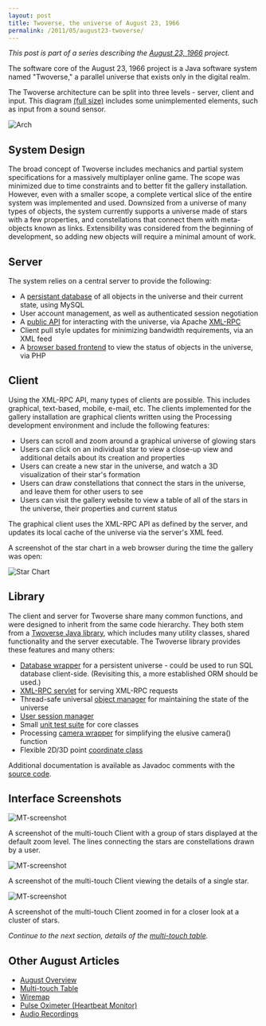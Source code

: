 ```yaml
---
layout: post
title: Twoverse, the universe of August 23, 1966
permalink: /2011/05/august23-twoverse/
---
```


*This post is part of a series describing the
[August 23, 1966](/2011/05/august23/) project.*

The software core of the August 23, 1966 project is a Java software system named
"Twoverse," a parallel universe that exists only in the digital realm.

The Twoverse architecture can be split into three levels - server, client and
input. This diagram [(full size)](https://github.com/peplin/august23/raw/master/doc/report/images/twoverse_arch.jpg)
includes some unimplemented elements, such as input from a sound sensor.

![Arch](http://things.rhubarbtech.com/images/august23/twoverse_arch.jpg)

## System Design

The broad concept of Twoverse includes mechanics and partial system
specifications for a massively multiplayer online game. The scope was minimized
due to time constraints and to better fit the gallery installation. However,
even with a smaller scope, a complete vertical slice of the entire system was
implemented and used. Downsized from a universe of many types of objects, the
system currently supports a universe made of stars with a few properties, and
constellations that connect them with meta-objects known as links. Extensibility
was considered from the beginning of development, so adding new objects will
require a minimal amount of work.

## Server

The system relies on a central server to provide the following:

* A [persistant database](https://github.com/peplin/august23/blob/master/database/create.sql)
    of all objects in the universe and their current state, using MySQL
* User account management, as well as authenticated session negotiation
* A [public API](https://github.com/peplin/august23/blob/master/src/Twoverse/src/twoverse/TwoversePublicApi.java)
    for interacting with the universe, via Apache [XML-RPC](http://ws.apache.org/xmlrpc/)
* Client pull style updates for minimizing bandwidth requirements, via an XML
    feed
* A [browser based frontend](https://github.com/peplin/august23/tree/master/www)
    to view the status of objects in the universe, via PHP

## Client

Using the XML-RPC API, many types of clients are possible. This includes
graphical, text-based, mobile, e-mail, etc. The clients implemented for the
gallery installation are graphical clients written using the Processing
development environment and include the following features:

* Users can scroll and zoom around a graphical universe of glowing stars
* Users can click on an individual star to view a close-up view and additional
    details about its creation and properties
* Users can create a new star in the universe, and watch a 3D visualization of
    their star's formation
* Users can draw constellations that connect the stars in the universe, and
    leave them for other users to see
* Users can visit the gallery website to view a table of all of the stars in the
    universe, their properties and current status

The graphical client uses the XML-RPC API as defined by the server, and updates
its local cache of the universe via the server's XML feed.

A screenshot of the star chart in a web browser during the time the gallery was
open:

![Star Chart](http://things.rhubarbtech.com/images/august23/starchart.png)

## Library

The client and server for Twoverse share many common functions, and were
designed to inherit from the same code hierarchy. They both stem from a
[Twoverse Java library](https://github.com/peplin/august23/tree/master/src/Twoverse/src/twoverse),
which includes many utility classes, shared functionality and the server
executable. The Twoverse library provides these features and many others:

* [Database wrapper](https://github.com/peplin/august23/blob/master/src/Twoverse/src/twoverse/Database.java)
    for a persistent universe - could be used to run SQL database client-side.
    (Revisiting this, a more established ORM should be used.)
* [XML-RPC servlet](https://github.com/peplin/august23/blob/master/src/Twoverse/src/twoverse/TwoverseServer.java)
    for serving XML-RPC requests
* Thread-safe universal [object manager](https://github.com/peplin/august23/blob/master/src/Twoverse/src/twoverse/ObjectManager.java)
    for maintaining the state of the universe
* [User session manager](https://github.com/peplin/august23/blob/master/src/Twoverse/src/twoverse/SessionManager.java)
* Small [unit test suite](https://github.com/peplin/august23/tree/master/src/Twoverse/src/twoverse/test)
    for core classes
* Processing [camera wrapper](https://github.com/peplin/august23/blob/master/src/Twoverse/src/twoverse/util/Camera.java)
    for simplifying the elusive camera() function
* Flexible 2D/3D point [coordinate class](https://github.com/peplin/august23/blob/master/src/Twoverse/src/twoverse/util/Point.java)

Additional documentation is available as Javadoc comments with the
[source code](https://github.com/peplin/august23/blob/master/src/Twoverse/src).

## Interface Screenshots

![MT-screenshot](http://things.rhubarbtech.com/images/august23/Screenshot-MultitouchClient.png)

A screenshot of the multi-touch Client with a group of stars displayed at the
default zoom level. The lines connecting the stars are constellations drawn by a
user.

![MT-screenshot](http://things.rhubarbtech.com/images/august23/Screenshot-MultitouchClient-1.png)

A screenshot of the multi-touch Client viewing the details of a single star.

![MT-screenshot](http://things.rhubarbtech.com/images/august23/Screenshot-MultitouchClient-2.png)

A screenshot of the multi-touch Client zoomed in for a closer look at a cluster
of stars.

*Continue to the next section, details of the
[multi-touch table](/2011/05/august23-multitouch/).*

## Other August Articles

* [August Overview](/2011/05/august23/)
* [Multi-touch Table](/2011/05/august23-multitouch/)
* [Wiremap](/2011/05/august23-wiremap/)
* [Pulse Oximeter (Heartbeat Monitor)](/2011/05/august23-pulse-oximeter/)
* [Audio Recordings](/2011/05/august23-audio/)
